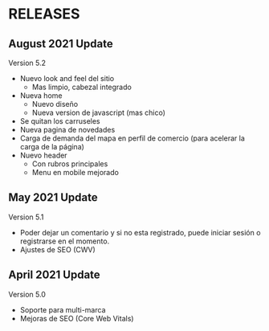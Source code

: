 # RELEASES

## August 2021 Update
Version 5.2  

 * Nuevo look and feel del sitio
   * Mas limpio, cabezal integrado
 * Nueva home
   * Nuevo diseño
   * Nueva version de javascript (mas chico)
 * Se quitan los carruseles
 * Nueva pagina de novedades
 * Carga de demanda del mapa en perfil de comercio (para acelerar la carga de la página)
 * Nuevo header
   * Con rubros principales
   * Menu en mobile mejorado

## May 2021 Update 
Version 5.1  

 * Poder dejar un comentario y si no esta registrado, puede iniciar sesión o registrarse en el momento.
 * Ajustes de SEO (CWV)
  
## April 2021 Update 
Version 5.0  
 * Soporte para multi-marca
 * Mejoras de SEO (Core Web Vitals)